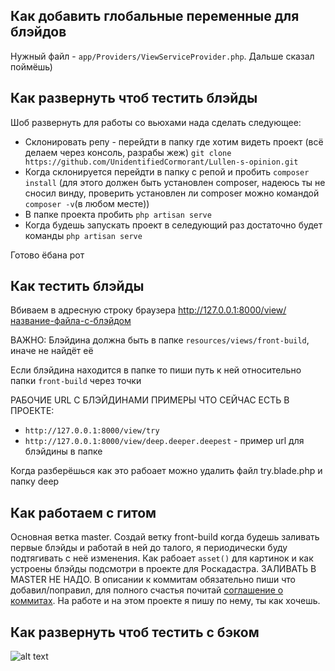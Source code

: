 ## Как добавить глобальные переменные для блэйдов

Нужный файл - ```app/Providers/ViewServiceProvider.php```. Дальше сказал поймёшь)

## Как развернуть чтоб тестить блэйды

Шоб развернуть для работы со вьюхами нада сделать следующее:

- Склонировать репу - перейдти в папку где хотим видеть проект (всё делаем через консоль, разрабы жеж) ```git clone https://github.com/UnidentifiedCormorant/Lullen-s-opinion.git```
- Когда склонируется перейдти в папку с репой и пробить ```composer install``` (для этого должен быть установлен composer, надеюсь ты не сносил винду, проверить установлен ли composer можно командой ```composer -v```(в любом месте))
- В папке проекта пробить ```php artisan serve```
- Когда будешь запускать проект в селедующий раз достаточно будет команды ```php artisan serve```

Готово ёбана рот

## Как тестить блэйды
Вбиваем в адресную строку браузера http://127.0.0.1:8000/view/название-файла-с-блэйдом

ВАЖНО: Блэйдина должна быть в папке ```resources/views/front-build```, иначе не найдёт её

Если блэйдина находится в папке то пиши путь к ней относительно папки ```front-build``` через точки

РАБОЧИЕ URL С БЛЭЙДИНАМИ ПРИМЕРЫ ЧТО СЕЙЧАС ЕСТЬ В ПРОЕКТЕ:

- ```http://127.0.0.1:8000/view/try```
- ```http://127.0.0.1:8000/view/deep.deeper.deepest``` - пример url для блэйдины в папке

Когда разберёшься как это рабоает можно удалить файл try.blade.php и папку deep

## Как работаем с гитом

Основная ветка master. Создай ветку front-build когда будешь заливать первые блэйды и работай в ней до талого, я периодически буду подтягивать с неё изменения. Как рабоает ```asset()``` для картинок и как устроены блэйды подсмотри в проекте для Роскадастра. ЗАЛИВАТЬ В MASTER НЕ НАДО. В описании к коммитам обязательно пиши что добавил/поправил, для полного счастья почитай [соглашение о коммитах](https://www.conventionalcommits.org/en/v1.0.0/). На работе и на этом проекте я пишу по нему, ты как хочешь.

## Как развернуть чтоб тестить с бэком
![alt text](https://pbs.twimg.com/media/EaSt_AZUYAYiXA6.jpg)

